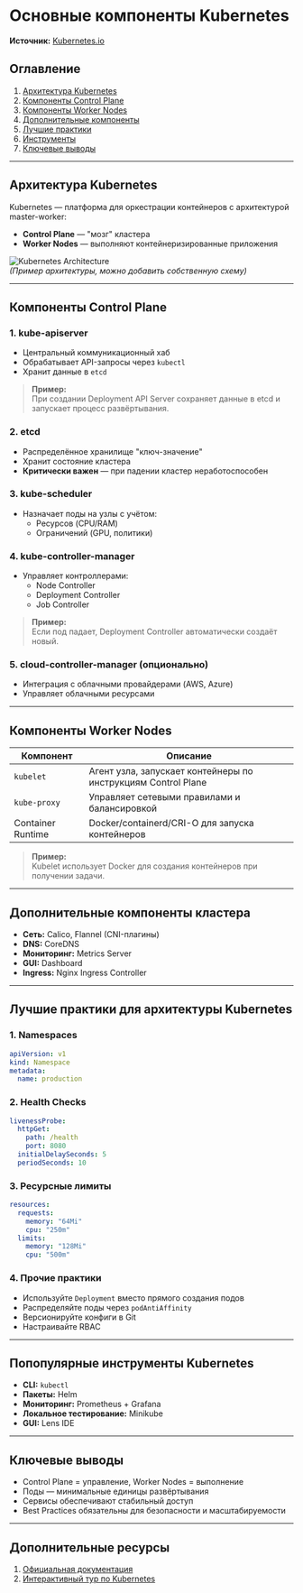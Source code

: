 # Основные компоненты Kubernetes

**Источник:** [Kubernetes.io](https://kubernetes.io)

## Оглавление
1. [Архитектура Kubernetes](#архитектура-kubernetes)
2. [Компоненты Control Plane](#компоненты-control-plane)
3. [Компоненты Worker Nodes](#компоненты-worker-nodes)
4. [Дополнительные компоненты](#дополнительные-компоненты-кластера)
5. [Лучшие практики](#лучшие-практики-для-архитектуры-kubernetes)
6. [Инструменты](#популярные-инструменты-kubernetes)
7. [Ключевые выводы](#ключевые-выводы)

---

## Архитектура Kubernetes
Kubernetes — платформа для оркестрации контейнеров с архитектурой master-worker:
- **Control Plane** — "мозг" кластера
- **Worker Nodes** — выполняют контейнеризированные приложения

![Kubernetes Architecture](https://upload.wikimedia.org/wikipedia/commons/6/67/Kubernetes_architecture.png)  
*(Пример архитектуры, можно добавить собственную схему)*

---

## Компоненты Control Plane

### 1. kube-apiserver
- Центральный коммуникационный хаб
- Обрабатывает API-запросы через `kubectl`
- Хранит данные в `etcd`

> **Пример:**  
> При создании Deployment API Server сохраняет данные в etcd и запускает процесс развёртывания.

### 2. etcd
- Распределённое хранилище "ключ-значение"
- Хранит состояние кластера
- **Критически важен** — при падении кластер неработоспособен

### 3. kube-scheduler
- Назначает поды на узлы с учётом:
  - Ресурсов (CPU/RAM)
  - Ограничений (GPU, политики)

### 4. kube-controller-manager
- Управляет контроллерами:
  - Node Controller
  - Deployment Controller
  - Job Controller

> **Пример:**  
> Если под падает, Deployment Controller автоматически создаёт новый.

### 5. cloud-controller-manager (опционально)
- Интеграция с облачными провайдерами (AWS, Azure)
- Управляет облачными ресурсами

---

## Компоненты Worker Nodes

| Компонент         | Описание                                                                 |
|--------------------|-------------------------------------------------------------------------|
| `kubelet`          | Агент узла, запускает контейнеры по инструкциям Control Plane          |
| `kube-proxy`       | Управляет сетевыми правилами и балансировкой                           |
| Container Runtime  | Docker/containerd/CRI-O для запуска контейнеров                        |

> **Пример:**  
> Kubelet использует Docker для создания контейнеров при получении задачи.

---

## Дополнительные компоненты кластера
- **Сеть:** Calico, Flannel (CNI-плагины)
- **DNS:** CoreDNS
- **Мониторинг:** Metrics Server
- **GUI:** Dashboard
- **Ingress:** Nginx Ingress Controller

---

## Лучшие практики для архитектуры Kubernetes

### 1. Namespaces
```yaml
apiVersion: v1
kind: Namespace
metadata:
  name: production
```

### 2. Health Checks
```yaml
livenessProbe:
  httpGet:
    path: /health
    port: 8080
  initialDelaySeconds: 5
  periodSeconds: 10
```

### 3. Ресурсные лимиты
```yaml
resources:
  requests:
    memory: "64Mi"
    cpu: "250m"
  limits:
    memory: "128Mi"
    cpu: "500m"
```

### 4. Прочие практики
- Используйте `Deployment` вместо прямого создания подов
- Распределяйте поды через `podAntiAffinity`
- Версионируйте конфиги в Git
- Настраивайте RBAC

---

## Попопулярные инструменты Kubernetes
- **CLI:** `kubectl`
- **Пакеты:** Helm
- **Мониторинг:** Prometheus + Grafana
- **Локальное тестирование:** Minikube
- **GUI:** Lens IDE

---

## Ключевые выводы
- Control Plane = управление, Worker Nodes = выполнение
- Поды — минимальные единицы развёртывания
- Сервисы обеспечивают стабильный доступ
- Best Practices обязательны для безопасности и масштабируемости

---

## Дополнительные ресурсы
1. [Официальная документация](https://kubernetes.io/docs/home/)
2. [Интерактивный тур по Kubernetes](https://kubernetes.io/docs/tutorials/kubernetes-basics/)
